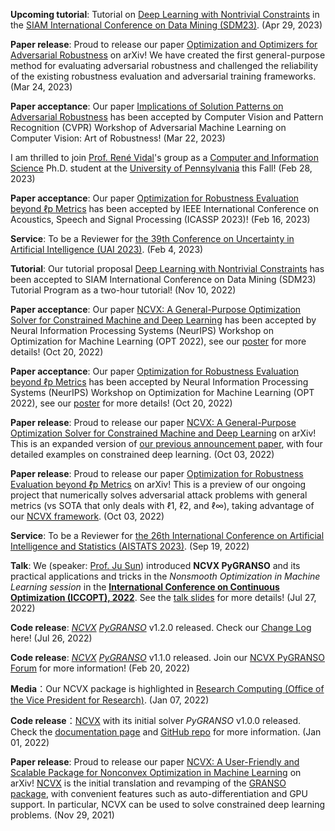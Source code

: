 **Upcoming tutorial**: Tutorial on [Deep Learning with Nontrivial Constraints](https://ncvx.org/tutorials/SDM23.html) in the [SIAM International Conference on Data Mining (SDM23)](https://www.siam.org/conferences/cm/program/minitutorials/sdm23-minitutorials). (Apr 29, 2023)

**Paper release**: Proud to release our paper [Optimization and Optimizers for Adversarial Robustness](https://arxiv.org/abs/2303.13401) on arXiv! We have created the first general-purpose method for evaluating adversarial robustness and challenged the reliability of the existing robustness evaluation and adversarial training frameworks. (Mar 24, 2023)

**Paper acceptance**: Our paper [Implications of Solution Patterns on Adversarial Robustness](https://arxiv.org/abs/2303.13401) has been accepted by Computer Vision and Pattern Recognition (CVPR) Workshop of Adversarial Machine Learning on Computer Vision: Art of Robustness! (Mar 22, 2023)

I am thrilled to join [Prof. René Vidal](http://vision.jhu.edu/rvidal.html)'s group as a [Computer and Information Science](https://www.cis.upenn.edu/) Ph.D. student at the [University of Pennsylvania](https://www.upenn.edu/) this Fall! (Feb 28, 2023)

**Paper acceptance**: Our paper [Optimization for Robustness Evaluation beyond ℓp Metrics](https://arxiv.org/abs/2210.00621) has been accepted by IEEE International Conference on Acoustics, Speech and Signal Processing (ICASSP 2023)! (Feb 16, 2023)

**Service**: To be a Reviewer for [the 39th Conference on Uncertainty in Artificial Intelligence (UAI 2023)](https://www.auai.org/uai2023/). (Feb 4, 2023)

**Tutorial**: Our tutorial proposal [Deep Learning with Nontrivial Constraints](publication/NCVX_exp/2023_SDM_PyGRANSO_Tutorial.pdf) has been accepted to SIAM International Conference on Data Mining (SDM23) Tutorial Program as a two-hour tutorial! (Nov 10, 2022)

**Paper acceptance**: Our paper [NCVX: A General-Purpose Optimization Solver for Constrained Machine and Deep Learning](https://arxiv.org/abs/2210.00973) has been accepted by Neural Information Processing Systems (NeurIPS) Workshop on Optimization for Machine Learning (OPT 2022), see our [poster](publication/NCVX_exp/NCVX_poster.png) for more details! (Oct 20, 2022)

**Paper acceptance**: Our paper [Optimization for Robustness Evaluation beyond ℓp Metrics](https://arxiv.org/abs/2210.00621) has been accepted by Neural Information Processing Systems (NeurIPS) Workshop on Optimization for Machine Learning (OPT 2022), see our [poster](publication/Robustness/robustness_poster.png) for more details! (Oct 20, 2022)

**Paper release**: Proud to release our paper [NCVX: A General-Purpose Optimization Solver for Constrained Machine and Deep Learning](https://arxiv.org/abs/2210.00973) on arXiv! This is an expanded version of [our previous announcement paper](https://arxiv.org/abs/2111.13984), with four detailed examples on constrained deep learning. (Oct 03, 2022)

**Paper release**: Proud to release our paper [Optimization for Robustness Evaluation beyond ℓp Metrics](https://arxiv.org/abs/2210.00621) on arXiv! This is a preview of our ongoing project that numerically solves adversarial attack problems with general metrics (vs SOTA that only deals with ℓ1, ℓ2, and ℓ∞), taking advantage of our [NCVX framework](https://ncvx.org/). (Oct 03, 2022)

**Service**: To be a Reviewer for [the 26th International Conference on Artificial Intelligence and Statistics (AISTATS 2023)](https://aistats.org/aistats2023/). (Sep 19, 2022)

**Talk**: We (speaker: [Prof. Ju Sun](https://sunju.org/)) introduced **NCVX PyGRANSO** and its practical applications and tricks in the *Nonsmooth Optimization in Machine Learning session* in the [**International Conference on Continuous Optimization (ICCOPT), 2022**](https://iccopt2022.lehigh.edu/). See the [talk slides](publication/NCVX_exp/ICCOPT22-NCVX.pdf) for more details! (Jul 27, 2022)

**Code release**: [*NCVX*](https://github.com/sun-umn/NCVX) [*PyGRANSO*](https://github.com/sun-umn/PyGRANSO) v1.2.0 released. Check our [Change Log](https://github.com/sun-umn/PyGRANSO/blob/main/CHANGELOG.md) here! (Jul 26, 2022)

**Code release**: [*NCVX*](https://github.com/sun-umn/NCVX) [*PyGRANSO*](https://github.com/sun-umn/PyGRANSO) v1.1.0 released. Join our [NCVX PyGRANSO Forum](https://groups.google.com/a/umn.edu/g/ncvx) for more information! (Feb 20, 2022)

**Media**：Our NCVX package is highlighted in [Research Computing (Office of the Vice President for Research)](https://rc.umn.edu/project/building-numerical-optimization-software). (Jan 07, 2022)

**Code release**：[NCVX](https://github.com/sun-umn/NCVX) with its initial solver *PyGRANSO* v1.0.0 released. Check the [documentation page](https://ncvx.org/) and [GitHub repo](https://github.com/sun-umn/NCVX) for more information. (Jan 01, 2022)

**Paper release**: Proud to release our paper [NCVX: A User-Friendly and Scalable Package for Nonconvex Optimization in Machine Learning](https://arxiv.org/abs/2111.13984) on arXiv! [NCVX](https://ncvx.org/) is the initial translation and revamping of the [GRANSO package](http://www.timmitchell.com/software/GRANSO/), with convenient features such as auto-differentiation and GPU support. In particular, NCVX can be used to solve constrained deep learning problems. (Nov 29, 2021)

